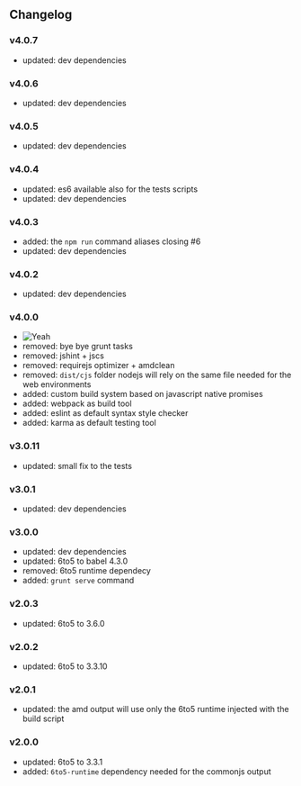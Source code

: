## Changelog

### v4.0.7
  * updated: dev dependencies

### v4.0.6
  * updated: dev dependencies

### v4.0.5
  * updated: dev dependencies

### v4.0.4
  * updated: es6 available also for the tests scripts
  * updated: dev dependencies

### v4.0.3
  * added: the `npm run` command aliases closing #6
  * updated: dev dependencies

### v4.0.2
  * updated: dev dependencies

### v4.0.0
  * ![Yeah](http://www.gifbin.com/bin/30075yu908.gif)
  * removed: bye bye grunt tasks
  * removed: jshint + jscs
  * removed: requirejs optimizer + amdclean
  * removed: `dist/cjs` folder nodejs will rely on the same file needed for the web environments
  * added: custom build system based on javascript native promises
  * added: webpack as build tool
  * added: eslint as default syntax style checker
  * added: karma as default testing tool

### v3.0.11
  * updated: small fix to the tests

### v3.0.1
  * updated: dev dependencies

### v3.0.0
  * updated: dev dependencies
  * updated: 6to5 to babel 4.3.0
  * removed: 6to5 runtime dependecy
  * added: `grunt serve` command

### v2.0.3
  * updated: 6to5 to 3.6.0

### v2.0.2
  * updated: 6to5 to 3.3.10

### v2.0.1
  * updated: the amd output will use only the 6to5 runtime injected with the build script

### v2.0.0
  * updated: 6to5 to 3.3.1
  * added: `6to5-runtime` dependency needed for the commonjs output
